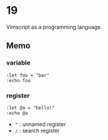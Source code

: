# 19

Vimscript as a programming language.

## Memo

### variable
```
:let foo = "bar"
:echo foo
```

### register
```
:let @a = "hello!"
:echo @a
```

- `"` : unnamed register
- `/` : search register
